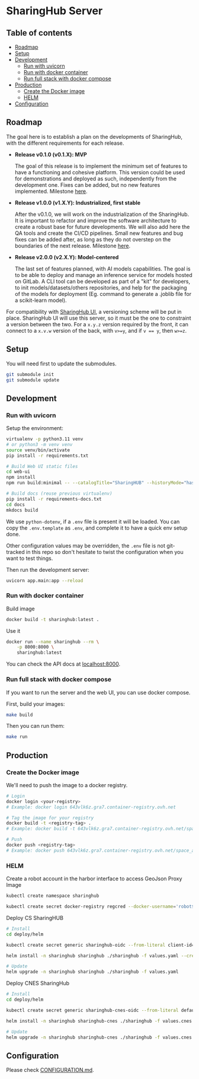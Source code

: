 # SharingHub Server

## Table of contents

- [Roadmap](#roadmap)
- [Setup](#setup)
- [Development](#development)
  - [Run with uvicorn](#run-with-uvicorn)
  - [Run with docker container](#run-with-docker-container)
  - [Run full stack with docker compose](#run-full-stack-with-docker-compose)
- [Production](#production)
  - [Create the Docker image](#create-the-docker-image)
  - [HELM](#helm)
- [Configuration](#configuration)

## Roadmap

The goal here is to establish a plan on the developments of SharingHub, with the different requirements for each release.

- **Release v0.1.0 (v0.1.X): MVP**

  The goal of this release is to implement the minimum set of features to have a functioning and cohesive platform. This version could be used for demonstrations and deployed as such, independently from the development one. Fixes can be added, but no new features implemented. Milestone [here](https://gitlab.si.c-s.fr/groups/space_applications/mlops-services/-/boards?milestone_title=v0.1.0).

- **Release v1.0.0 (v1.X.Y): Industrialized, first stable**

  After the v0.1.0, we will work on the industrialization of the SharingHub. It is important to refactor and improve the software architecture to create a robust base for future developments. We will also add here the QA tools and create the CI/CD pipelines. Small new features and bug fixes can be added after, as long as they do not overstep on the boundaries of the next release. Milestone [here](https://gitlab.si.c-s.fr/groups/space_applications/mlops-services/-/boards?milestone_title=v1.0.0).

- **Release v2.0.0 (v2.X.Y): Model-centered**

  The last set of features planned, with AI models capabilities. The goal is to be able to deploy and manage an inference service for models hosted on GitLab. A CLI tool can be developed as part of a "kit" for developers, to init models/datasets/others repositories, and help for the packaging of the models for deployment (Eg. command to generate a .joblib file for a scikit-learn model).

For compatibility with [SharingHub UI](https://gitlab.si.c-s.fr/space_applications/mlops-services/sharinghub-ui), a versioning scheme will be put in place. SharingHub UI will use this server, so it must be the one to constraint a version between the two. For a `x.y.z` version required by the front, it can connect to a `x.v.w` version of the back, with `v>=y`, and if `v == y`, then `w>=z`.

## Setup

You will need first to update the submodules.

```bash
git submodule init
git submodule update
```

## Development

### Run with uvicorn

Setup the environment:

```bash
virtualenv -p python3.11 venv
# or python3 -m venv venv
source venv/bin/activate
pip install -r requirements.txt

# Build Web UI static files
cd web-ui
npm install
npm run build:minimal -- --catalogTitle="SharingHUB" --historyMode="hash" --pathPrefix="/ui"

# Build docs (reuse previous virtualenv)
pip install -r requirements-docs.txt
cd docs
mkdocs build
```

We use `python-dotenv`, if a `.env` file is present it will be loaded.
You can copy the `.env.template` as `.env`, and complete it to have a quick env setup done.

Other configuration values may be overridden, the `.env` file is not git-tracked in this repo so don't hesitate to twist the configuration when you want to test things.

Then run the development server:

```bash
uvicorn app.main:app --reload
```

### Run with docker container

Build image

```bash
docker build -t sharinghub:latest .
```

Use it

```bash
docker run --name sharinghub --rm \
    -p 8000:8000 \
    sharinghub:latest
```

You can check the API docs at [localhost:8000](http://localhost:8000/docs).

### Run full stack with docker compose

If you want to run the server and the web UI, you can use docker compose.

First, build your images:

```bash
make build
```

Then you can run them:

```bash
make run
```

## Production

### Create the Docker image

We'll need to push the image to a docker registry.

```bash
# Login
docker login <your-registry>
# Example: docker login 643vlk6z.gra7.container-registry.ovh.net

# Tag the image for your registry
docker build -t <registry-tag> .
# Example: docker build -t 643vlk6z.gra7.container-registry.ovh.net/space_applications/sharinghub:latest .

# Push
docker push <registry-tag>
# Example: docker push 643vlk6z.gra7.container-registry.ovh.net/space_applications/sharinghub:latest
```

### HELM

Create a robot account in the harbor interface to access GeoJson Proxy Image

```bash
kubectl create namespace sharinghub

kubectl create secret docker-registry regcred --docker-username='robot$space_applications+p2.gitlab2stac' --docker-password='<password>' --docker-server='643vlk6z.gra7.container-registry.ovh.net' --namespace sharinghub
```

Deploy CS SharingHUB

```bash
# Install
cd deploy/helm

kubectl create secret generic sharinghub-oidc --from-literal client-id="<id>" --from-literal client-secret="<secret>" --namespace sharinghub

helm install -n sharinghub sharinghub ./sharinghub -f values.yaml --create-namespace

# Update
helm upgrade -n sharinghub sharinghub ./sharinghub -f values.yaml
```

Deploy CNES SharingHub

```bash
# Install
cd deploy/helm

kubectl create secret generic sharinghub-cnes-oidc --from-literal default-token="<token>" --namespace sharinghub

helm install -n sharinghub sharinghub-cnes ./sharinghub -f values.cnes.yaml --create-namespace

# Update
helm upgrade -n sharinghub sharinghub-cnes ./sharinghub -f values.cnes.yaml
```

## Configuration

Please check [CONFIGURATION.md](./CONFIGURATION.md).
